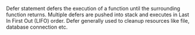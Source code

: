 Defer statement defers the execution of a function until the surrounding function returns. Multiple defers are pushed into stack and executes in Last In First Out (LIFO) order. Defer generally used to cleanup resources like file, database connection etc.
